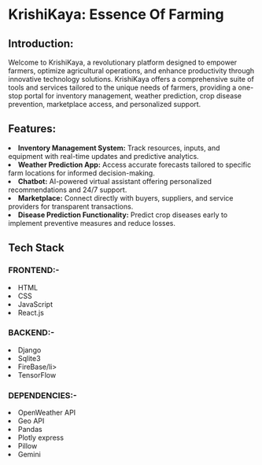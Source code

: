 <h1>KrishiKaya: Essence Of Farming</h1>
<h2>Introduction:</h2>
Welcome to KrishiKaya, a revolutionary platform designed to empower farmers, optimize agricultural operations, and enhance productivity through innovative technology solutions. KrishiKaya offers a comprehensive suite of tools and services tailored to the unique needs of farmers, providing a one-stop portal for inventory management, weather prediction, crop disease prevention, marketplace access, and personalized support.

<h2>Features:</h2>
<li><b>Inventory Management System:</b> Track resources, inputs, and equipment with real-time updates and predictive analytics.</li>
<li><b>Weather Prediction App:</b> Access accurate forecasts tailored to specific farm locations for informed decision-making.</li>
<li><b>Chatbot:</b> AI-powered virtual assistant offering personalized recommendations and 24/7 support.</li>
<li><b>Marketplace:</b> Connect directly with buyers, suppliers, and service providers for transparent transactions.</li>
<li><b>Disease Prediction Functionality:</b> Predict crop diseases early to implement preventive measures and reduce losses.</li>

<h2>Tech Stack</h2>
<h3>FRONTEND:-</h3>
<li>HTML</li>
<li>CSS</li>
<li>JavaScript</li>
<li>React.js</li>

<h3>BACKEND:-</h3>
<li>Django</li>
<li>Sqlite3</li>
<li>FireBase/li>
<li>TensorFlow</li>

<h3>DEPENDENCIES:-</h3>
<li>OpenWeather API</li>
<li>Geo API</li>
<li>Pandas</li>
<li>Plotly express</li>
<li>Pillow</li>
<li>Gemini</li>

